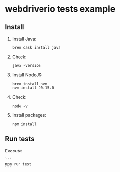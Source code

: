 # webdriverio tests example

## Install
1. Install Java:
    ```
    brew cask install java
    ```
2. Check:
    ```
    java -version
    ```

2. Install NodeJS:
    ```
    brew install nvm
    nvm install 10.15.0
    ```

4. Check:
    ```
    node -v
    ```
3. Install packages:
    ```
    npm install
    ```

## Run tests
Execute:

    ```
    npm run test
    ```
